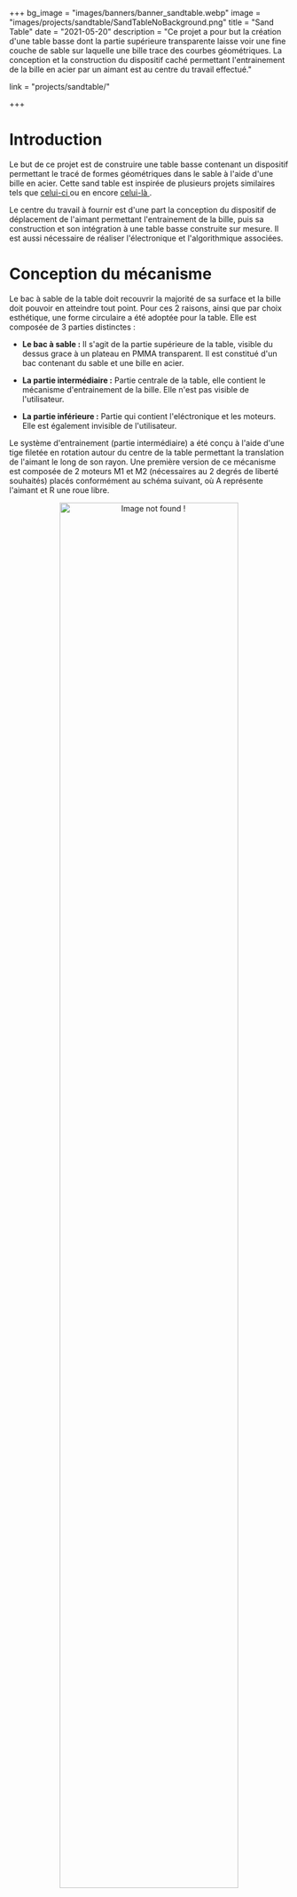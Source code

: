+++
bg_image = "images/banners/banner_sandtable.webp"
image = "images/projects/sandtable/SandTableNoBackground.png"
title = "Sand Table"
date = "2021-05-20"
description = "Ce projet a pour but la création d'une table basse dont la partie supérieure transparente laisse voir une fine couche de sable sur laquelle une bille trace des courbes géométriques. La conception et la construction du dispositif caché permettant l'entrainement de la bille en acier par un aimant est au centre du travail effectué."

link = "projects/sandtable/"

+++

<!-- Lien vers une vidéo de la table finale : https://drive.google.com/file/d/1f2rt9aPrNuJFtPfoBBeAOd0koTvqRyuu/view?usp=sharing

Le principe est simple : une bille guidée par un aimant se déplace sur le sable créant des dessins.

Pour plus d’information sur la presentation du projet : https://docs.google.com/presentation/d/1pck66LWqkjd7cfp0bzTarUT_7bWldCSIgwggRyMb7JY/edit?usp=sharing

Point d’avancement à mi-parcours : https://docs.google.com/presentation/d/1Eqf4eWZo3C32ohfp6-pZT9416RJLI0T7MQQeR5BHg9E/edit?usp=sharing

Soutenance : https://docs.google.com/presentation/d/1yPLmFd40Nh6SfzoZcMZA2ZwRSW8NaPOQ-JQ3lznqQBg/edit?usp=sharing

Decou / Duclusaud
Problématiques initiales et solutions
Deplacement de la bille : principe général -->



# Introduction

Le but de ce projet est de construire une table basse contenant un dispositif permettant le tracé de formes géométriques dans le sable à l'aide d'une bille en acier. Cette sand table est inspirée de plusieurs projets similaires tels que <a href="https://www.instructables.com/Sand-Table/" target="_blank"> celui-ci </a> ou en encore <a href="https://sisyphus-industries.com/" target="_blank"> celui-là </a>.

Le centre du travail à fournir est d'une part la conception du dispositif de déplacement de l'aimant permettant l'entrainement de la bille, puis sa construction et son intégration à une table basse construite sur mesure. Il est aussi nécessaire de réaliser l'électronique et l'algorithmique associées.

# Conception du mécanisme

Le bac à sable de la table doit recouvrir la majorité de sa surface et la bille doit pouvoir en atteindre tout point. Pour ces 2 raisons, ainsi que par choix esthétique, une forme circulaire a été adoptée pour la table. Elle est composée de 3 parties distinctes :
- **Le bac à sable :** Il s'agit de la partie supérieure de la table, visible du dessus grace à un plateau en PMMA transparent. Il est constitué d'un bac contenant du sable et une bille en acier. 

- **La partie intermédiaire :** Partie centrale de la table, elle contient le mécanisme d'entrainement de la bille. Elle n'est pas visible de l'utilisateur.

- **La partie inférieure :** Partie qui contient l'eléctronique et les moteurs. Elle est également invisible de l'utilisateur.

Le système d'entrainement (partie intermédiaire) a été conçu à l'aide d'une tige filetée en rotation autour du centre de la table permettant la translation de l'aimant le long de son rayon. Une première version de ce mécanisme est composée de 2 moteurs M1 et M2 (nécessaires au 2 degrés de liberté souhaités) placés conformément au schéma suivant, où A représente l'aimant et R une roue libre.

<center>
<img src="/images/projects/sandtable/schema_axe.webp" alt="Image not found !" width="80%"/>
</center>

&nbsp;

Cette première idée comporte néanmoins un problème majeur : la non gestion de l'entortillement des fils nécessaires à l'alimentation et au contrôle de M2. La solution retenue pour résoudre ce problème est le déplacement de M2 sur la partie inférieure de la table, le rendant ainsi solidaire du chassis. Cette décision implique le déport de M1 de l'axe central de la table afin de pouvoir y placer M2, qui à l'aide d'un système de transmission constitué d'engrenages coniques peut assurer la translation radiale de l'aimant. Le déport de M1 de l'axe central de la table est réalisé grâce à un système pignon/courroie. L'ensemble des pièces nécessaires à la construction de ce mécanisme sont modélisées sur Onshape, comme illustré ci-dessous.

<center>
<img src="/images/projects/sandtable/CAD_partial.png" alt="Image not found !" width="75%"/>
<img src="/images/projects/sandtable/bewel_gear_front.png" alt="Image not found !" width="20%"/>
</center>
&nbsp;

# Fabrication

Le premier composant à être assemblé est le bras de l'aimant, qui est constitué de pièces en PMMA découpées à la découpeuse laser, d'une tige filetée de 8mm de diamètre sur laquelle est monté un écrou en laiton et d'une tige en acier de 8mm de diamètre. Les tiges, l'écrou et les roulements sont récupérés sur une imprimante 3D démontée. Le bras monté est présenté ci-dessous.

<center>
<img src="/images/projects/sandtable/shaft.jpg" alt="Image not found !" width="80%"/>
</center>

&nbsp;

La structure de la table basse est réalisée en MDF conformément aux schémas présentés plus haut. Les parties courbes de la table, à savoir le pourtour de la table et du bac à sable, sont également réalisées avec du MDF en utilisant une technique de kerf cutting. Cette technique consiste à découper des fentes dans le MDF afin de lui permettre de supporter une courbure. Le MDF est ensuite collé à l'aide de colle à bois et maintenu en place par des serre-joints pendant le séchage.

Les parties intermédiaires et inférieures de la table sont fixées l'une à l'autre avec la possibilité d'accès à la partie inférieure par le côté de la table. Pour la fixation de la partie supérieure (bac à sable) à la partie intermédiaire, un système de loquet a été mis en place. Ce système permet de maintenir le bac à sable en place tout en permettant un accès facile à la partie intermédiaire pour l'entretien et les réparations de la mécanique. Les loquets, présentés ci-dessous, s'emboitent en réalisant une rotation de quelques degrés. 

<center>
<img src="/images/projects/sandtable/lock_m.jpg" alt="Image not found !" width="39%" style="margin-right: 2%;"/>

<img src="/images/projects/sandtable/lock_f.jpg" alt="Image not found !" width="39%"/>
</center>
&nbsp;

Les différentes étapes de la contruction de la table jusqu'à son assemblage final sont présentées ci-dessous. Notez qu'un tendeur de courroie a été ajouté pour assurer un bon fonctionnement de la transmission du moteur M1.

<center>
<img src="/images/projects/sandtable/timing_belt.jpg" alt="Image not found !" width="80%"/>
</center>
&nbsp;

<center>
<img src="/images/projects/sandtable/inside.jpg" alt="Image not found !" width="80%"/>
</center>
&nbsp;

<center>
<img src="/images/projects/sandtable/open_1.jpg" alt="Image not found !" width="80%"/>
</center>
&nbsp;

<center>
<img src="/images/projects/sandtable/open_2.jpg" alt="Image not found !" width="80%"/>
</center>
&nbsp;

<center>
<img src="/images/projects/sandtable/finished.jpg" alt="Image not found !" width="80%"/>
</center>

&nbsp;

# Contrôle

Afin de permettre la calibration de la position de l'aimant, un capteur de fin de course a d'abord été mis en place. Cependant, la position de ce capteur sur la partie rotative du mécanisme a posé problème du point de vue de l'entortillement des fils, comme discuté plus haut. Pour cette raison, il a été remplacé par un Interrupteur à Lame Souple (ILS), qui permet de détecter le passage de l'aimant. Ainsi, en plaçant ce capteur sur l'axe central de la table, solidaire du chassis, il est possible de détecter le passage de l'aimant au centre de la table sans que le capteur ne soit sur une partie en mouvement du mécanisme.
 
La carte de contrôle utilisée est une Arduino Uno, qui est reliée à un shield de contrôle de moteurs pas à pas. Ce shield permet de contrôler les deux moteurs pas à pas M1 et M2, qui sont utilisés pour déplacer l'aimant sur le sable. Le code de contrôle est écrit en C++ et utilise la bibliothèque AFMotor pour contrôler les moteurs.

Deux motifs ont été implémentés. La fonction `spiral` permet de dessiner une spirale en faisant tourner les deux moteurs à des vitesses différentes, tandis que la fonction `zigzag` permet de dessiner des lignes ondulées en faisant tourner le moteur M1 à une vitesse constante et en déplaçant le moteur M2 à des intervalles réguliers. Le code de contrôle est présenté ci-dessous.

```
#include <AFMotor.h>
#include <time.h>

#define STEPSPERREVOLUTION 200.0
#define MAXREVARM 150.0
#define CENTERREDUCTION 2.8

// Connect motors to port #1 (M1 and M2)
AF_Stepper stepperArm(STEPSPERREVOLUTION, 2);
AF_Stepper stepperCenter(STEPSPERREVOLUTION, 1);

void setup() {
  Serial.begin(9600);
  Serial.println("Stepper test!");

  stepperArm.setSpeed(100);  // 100 rpm
  stepperCenter.setSpeed(30);  // 30 rpm
}

void spiral(int revNum) {
  double stepsArm = STEPSPERREVOLUTION*MAXREVARM; 
  double stepsCenter = STEPSPERREVOLUTION*CENTERREDUCTION*revNum;
  AF_Stepper stepperMax = stepperArm;
  AF_Stepper stepperMin = stepperCenter;
  double nMax = stepsArm;
  double nMin = (stepsCenter < stepsArm) ? stepsCenter : stepsArm; //nombre de steps min
  if (nMin == stepsArm){
    stepperMax = stepperCenter;
    stepperMin = stepperArm;
    nMax = stepsCenter;
  }
  int stepPerLoop = (int) round(nMax/nMin);
  Serial.println(stepPerLoop);
  Serial.println(nMax);
  Serial.println(nMin);
  for (int i = 0; i < nMin; i ++){
    stepperMin.step(1, FORWARD, SINGLE);
    stepperMax.step(stepPerLoop, FORWARD, SINGLE);
  }
}

void zigzag(int revNum, int spacing, int amplitude){
  double stepsCenter = STEPSPERREVOLUTION*CENTERREDUCTION*revNum;
  bool direction = 0;
  for (int i = 0; i < stepsCenter; i ++){
    stepperCenter.step(1, FORWARD, SINGLE);
    if (i % spacing == 0){
      direction = !direction;
    }
    if (direction){
      stepperArm.step(amplitude, FORWARD, SINGLE);
    }
    else{
      stepperArm.step(amplitude, FORWARD, SINGLE);
    }
  }
}

void loop() {
  spiral(1);
}
```

&nbsp;

Une démonstration du fonctionnement de la table est présentée ci-dessous. La vidéo montre le fonctionnement de la table avec un motif circulaire.

<center>
<video width="80%" controls>
  <source src="/images/projects/sandtable/sandtable.mp4" type="video/mp4">
  Your browser does not support the video tag.
</video>
</center>

# Pistes d’amélioraton

Les principaux défauts de la version finale du projet sont le bruit (lié aux vibrations, roulements multiples et mécanismes plastiques), et l’entraînement inconsistant de la bille (lorsque la couche de sable est trop épaisse ou que les mouvements sont trop brusques). Afin de les supprimer, les pistes d’améliorations sont les suivantes :

**Vibrations et bruit :** Meilleur contrôle des steppers, plus grande réduction centrale, utilisation d’engrenages usinés et non imprimés.

**Entraînement de la bille :** Aimant plus puissant, utilisation d'un sable plus lisse (sable de plage, sans irrégularités)

Il serait également souhaitable de définir plus de modes de dessin (rosaces, formes simples, etc.) ainsi que d’avoir une alimentation dédiée pour l'Arduino et son shield en vu d’en faire un objet autonome et à l’utilisation simplifiée.